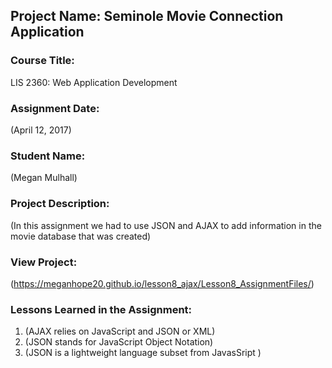 ## Project Name:  Seminole Movie Connection Application

### Course Title:
LIS 2360:  Web Application Development

### Assignment Date:  
(April 12, 2017)

### Student Name:  
(Megan Mulhall)

### Project Description:
(In this assignment we had to use JSON and AJAX to add information in the movie database that was created)

### View Project:
(https://meganhope20.github.io/lesson8_ajax/Lesson8_AssignmentFiles/)

### Lessons Learned in the Assignment:
1. (AJAX relies on JavaScript and JSON or XML)
2. (JSON stands for JavaScript Object Notation)
3. (JSON is a lightweight language subset from JavasSript )
